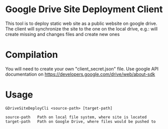 # Google Drive Site Deployment Client

This tool is to deploy static web site as a public website on google drive.
The client will synchronize the site to the one on the local drive, e.g.:
will create missing and changes files and create new ones

# Compilation

You will need to create your own "client_secret.json" file. Use google API
documentation on https://developers.google.com/drive/web/about-sdk

# Usage

    GDriveSiteDeployCli <source-path> [target-path]

    source-path   Path on local file system, where site is located
    target-path   Path on Google Drive, where files would be pushed to


